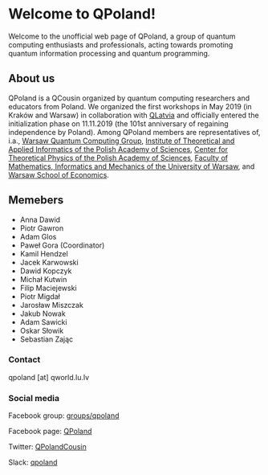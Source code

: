 # Welcome to QPoland!

Welcome to the unofficial web page of QPoland, a group of quantum computing enthusiasts and professionals, acting towards promoting quantum information processing and quantum programming. 

## About us

QPoland is a QCousin organized by quantum computing researchers and educators from Poland. We organized the first workshops in May 2019 (in Kraków and Warsaw) in collaboration with [QLatvia](https://qworld.lu.lv/index.php/qlatvia/) and officially entered the initialization phase on 11.11.2019 (the 101st anniversary of regaining independence by Poland). Among QPoland members are representatives of, i.a., [Warsaw Quantum Computing Group](https://www.facebook.com/groups/warsaw.quantum), [Institute of Theoretical and Applied Informatics of the Polish Academy of Sciences](https://iitis.pl/en), [Center for Theoretical Physics of the Polish Academy of Sciences](http://www.cft.edu.pl/new/public/en), [Faculty of Mathematics, Informatics and Mechanics of the University of Warsaw](https://www.mimuw.edu.pl/en), and [Warsaw School of Economics](http://www.sgh.waw.pl/en/Pages/default.aspx).

## Memebers

- Anna Dawid
- Piotr Gawron
- Adam Glos
- Paweł Gora (Coordinator)
- Kamil Hendzel
- Jacek Karwowski
- Dawid Kopczyk
- Michał Kutwin
- Filip Maciejewski
- Piotr Migdał
- Jarosław Miszczak
- Jakub Nowak
- Adam Sawicki
- Oskar Słowik
- Sebastian Zając

### Contact

qpoland [at] qworld.lu.lv

### Social media

Facebook group: [groups/qpoland](https://www.facebook.com/groups/qpoland)

Facebook page: [QPoland](https://www.facebook.com/QPoland-110308580421373)

Twitter: [QPolandCousin](https://twitter.com/QPolandCousin)

Slack:
[qpoland](https://join.slack.com/t/qpoland/shared_invite/zt-cfeuwob7-uQH6BjW9k_WbWnAME8Uyuw) 


